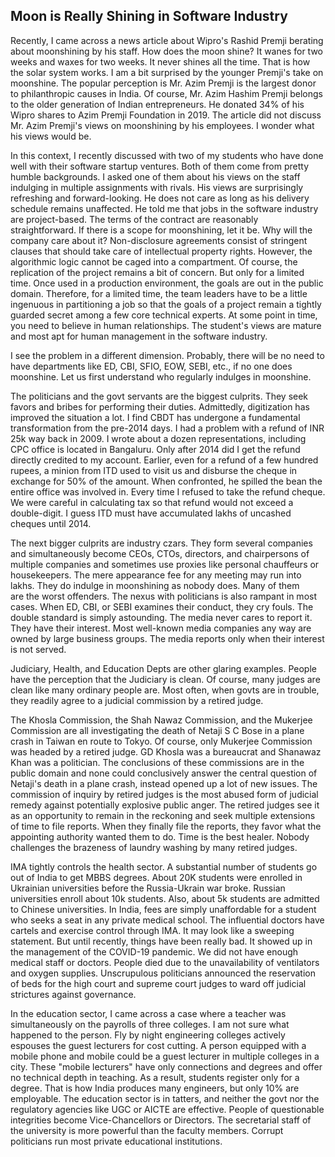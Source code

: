 ## Moon is Really Shining in Software Industry 

Recently, I came across a news article about Wipro's Rashid Premji berating about moonshining by his staff.
How does the moon shine? It wanes for two weeks and waxes for two weeks. It never shines all the time. That is
how the solar system works. I am a bit surprised by the younger Premji's take on moonshine. The popular perception is 
Mr. Azim Premji is the largest donor to philanthropic causes in India. Of course, Mr. Azim Hashim Premji belongs to the
older generation of Indian entrepreneurs. He donated 34% of his Wipro shares to Azim Premji Foundation in 2019. The 
article did not discuss Mr. Azim Premji's views on moonshining by his employees. I wonder what his views would be. 

In this context, I recently discussed with two of my students who have done well with their software startup ventures. 
Both of them come from pretty humble backgrounds. I asked one of them about his views on the staff 
indulging in multiple assignments with rivals. His views are surprisingly refreshing and forward-looking. He does
not care as long as his delivery schedule remains unaffected. He told me that jobs in the software industry are project-based.
The terms of the contract are reasonably straightforward. If there is a scope for moonshining, let it be. Why will the company
care about it?  Non-disclosure agreements consist of stringent clauses that should take care of 
intellectual property rights. However, the algorithmic logic cannot be caged into a compartment. Of course, the 
replication of the project remains a bit of concern. But only for a limited time. Once used in
a production environment, the goals are out in the public domain. Therefore, for a limited time, the team leaders have to 
be a little ingenuous in partitioning a job so that the goals of a project remain a tightly guarded secret among
a few core technical experts. At some point in time, you need to believe in human relationships.  The student's views are mature and most apt for human management in the software industry.   

I see the problem in a different dimension. Probably, there will be no need to have departments like ED, CBI, SFIO,
EOW, SEBI, etc., if no one does moonshine. Let us first understand who regularly indulges in moonshine.

The politicians and the govt servants are the biggest culprits. They seek favors and bribes for performing their duties. 
Admittedly, digitization has improved the situation a lot. I find CBDT has undergone a fundamental transformation from the
pre-2014 days. I had a problem with a refund of INR 25k way back in 2009. I wrote about a dozen representations, including
CPC office is located in Bangaluru. Only after 2014 did I get the refund directly credited
to my account. Earlier, even for a refund of a few hundred rupees, a minion from ITD  used to visit us 
and disburse the cheque in exchange for 50% of the amount. When confronted, he spilled the bean the entire office
was involved in. Every time I refused to take the refund cheque. We were careful in calculating tax so that refund
would not exceed a double-digit. I guess ITD must have accumulated lakhs of uncashed cheques until 2014. 

The next bigger culprits are industry czars. They form several companies and simultaneously become CEOs, CTOs, directors,
and chairpersons of multiple companies and sometimes use proxies like personal chauffeurs or housekeepers.  The mere 
appearance fee for any meeting may run into lakhs. They do indulge in moonshining as nobody does. Many of them  
are the worst offenders. The nexus with politicians is also rampant in most cases. When ED, CBI, or SEBI examines their 
conduct, they cry fouls. The double standard is simply astounding. The media never cares to report it. They
have their interest.  Most well-known media companies any way are owned by large business groups. The media 
reports only when their interest is not served. 

Judiciary, Health, and Education Depts are other glaring examples. People have the perception that the Judiciary 
is clean. Of course, many judges are clean like many ordinary people are. Most often, when govts are in trouble, they
readily agree to a judicial commission by a retired judge.

The Khosla Commission, the Shah Nawaz Commission,
and the Mukerjee Commission are all investigating the death of Netaji S C Bose in a plane crash in Taiwan en route
to Tokyo. Of course, only Mukerjee Commission was headed by a retired judge. GD Khosla was a bureaucrat and Shanawaz
Khan was a politician. The conclusions of these commissions are in the public domain and none could conclusively answer 
the central question of Netaji's death in a plane crash, instead opened up a lot of new issues. The commission of 
inquiry by retired judges is the most abused form of judicial remedy against potentially explosive public anger. The retired judges
see it as an opportunity to remain in the reckoning and seek multiple extensions of time to file reports. When they
finally file the reports, they favor what the appointing authority wanted them to do. Time is the best healer.
Nobody challenges the brazeness of laundry washing by many retired judges.

IMA tightly controls the health sector. A substantial number of students go out of India to get MBBS degrees. About 20K students
were enrolled in Ukrainian universities before the Russia-Ukrain war broke.  Russian universities enroll about 10k students.
Also, about 5k students are admitted to Chinese universities. In India, fees are simply unaffordable for a student 
who seeks a seat in any private medical school. The influential doctors have cartels and exercise control through IMA.
It may look like a sweeping statement. But until recently, things have been really bad. It showed up in the management of
the COVID-19 pandemic. We did not have enough medical staff or doctors. People died due to the unavailability of 
ventilators and oxygen supplies. Unscrupulous politicians announced the reservation of beds for
the high court and supreme court judges to ward off judicial strictures against governance. 

In the education sector,  I came across a case where a teacher was simultaneously on the payrolls of three colleges. I 
am not sure what happened to the person. Fly by night engineering colleges actively espouses the guest lecturers for cost cutting. 
A person equipped with a mobile phone and mobile could be a guest lecturer in multiple colleges in a city. These
"mobile lecturers" have only connections and degrees and offer no technical depth in teaching. As a result, students
register only for a degree. That is how India produces many engineers, but only 10% are employable. 
The education sector is in tatters, and neither the govt nor the regulatory agencies like UGC or AICTE are effective.
People of questionable integrities become Vice-Chancellors or Directors. The secretarial staff of the university is more 
powerful than the faculty members. Corrupt politicians run most private educational institutions. 



